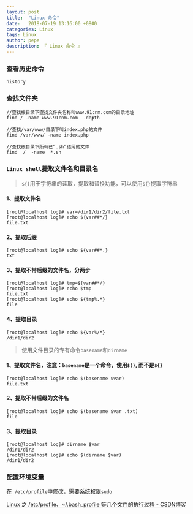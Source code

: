 ```yaml
---
layout: post
title:  "Linux 命令"
date:   2018-07-19 13:16:00 +0800
categories: Linux
tags: Linux
author: pepe
description: 『 Linux 命令 』
---
```


### **查看历史命令**
```
history
```

### **查找文件夹**
```
//查找根目录下查找文件夹名称叫www.91cnm.com的目录地址
find / -name www.91cnm.com  -depth

//查找/var/www/目录下叫index.php的文件
find /var/www/ -name index.php  

//查找根目录下所有已”.sh”结尾的文件
find  /  -name  *.sh
```

### **`Linux shell`提取文件名和目录名**

> `${}`用于字符串的读取，提取和替换功能，可以使用`${}`提取字符串

#### 1、提取文件名
```
[root@localhost log]# var=/dir1/dir2/file.txt
[root@localhost log]# echo ${var##*/}
file.txt
```
#### 2、提取后缀
```
[root@localhost log]# echo ${var##*.}
txt
```
#### 3、提取不带后缀的文件名，分两步
```
[root@localhost log]# tmp=${var##*/}
[root@localhost log]# echo $tmp
file.txt
[root@localhost log]# echo ${tmp%.*}
file
```
#### 4、提取目录
```
[root@localhost log]# echo ${var%/*}
/dir1/dir2
```

 

> 使用文件目录的专有命令`basename`和`dirname`

#### 1、提取文件名，注意：`basename`是一个命令，使用`$()`, 而不是`${}`
```
[root@localhost log]# echo $(basename $var)
file.txt
```
#### 2、提取不带后缀的文件名
```
[root@localhost log]# echo $(basename $var .txt)
file
```
#### 3、提取目录
```
[root@localhost log]# dirname $var
/dir1/dir2
[root@localhost log]# echo $(dirname $var)
/dir1/dir2
```
### **配置环境变量**

在` /etc/profile`中修改，需要系统权限`sudo`

[Linux 之 /etc/profile、~/.bash_profile 等几个文件的执行过程 - CSDN博客](https://blog.csdn.net/ithomer/article/details/6322892)
